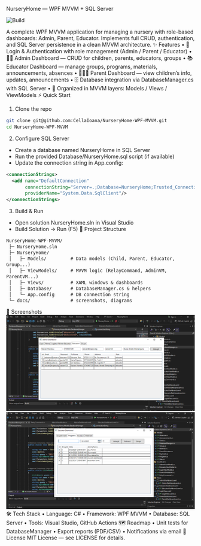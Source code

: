 NurseryHome — WPF MVVM + SQL Server

![Build](https://github.com/CellaIoana/NurseryHome-WPF-MVVM/actions/workflows/dotnet.yml/badge.svg)

A complete WPF MVVM application for managing a nursery with role-based dashboards: Admin, Parent, Educator.
Implements full CRUD, authentication, and SQL Server persistence in a clean MVVM architecture.
✨ Features
•	🔐 Login & Authentication with role management (Admin / Parent / Educator)
•	👩‍💼 Admin Dashboard — CRUD for children, parents, educators, groups
•	📚 Educator Dashboard — manage groups, programs, materials, announcements, absences
•	👨‍👩‍👧 Parent Dashboard — view children’s info, updates, announcements
•	🗄️ Database integration via DatabaseManager.cs with SQL Server
•	🧩 Organized in MVVM layers: Models / Views / ViewModels
⚡ Quick Start
1) Clone the repo
```bash
git clone git@github.com:CellaIoana/NurseryHome-WPF-MVVM.git
cd NurseryHome-WPF-MVVM
```
2) Configure SQL Server
- Create a database named NurseryHome in SQL Server
- Run the provided Database/NurseryHome.sql script (if available)
- Update the connection string in App.config:
```xml
<connectionStrings>
  <add name="DefaultConnection"
       connectionString="Server=.;Database=NurseryHome;Trusted_Connection=True;"
       providerName="System.Data.SqlClient"/>
</connectionStrings>
```
3) Build & Run
- Open solution NurseryHome.sln in Visual Studio
- Build Solution → Run (F5)
🧱 Project Structure
```
NurseryHome-WPF-MVVM/
 ├─ NurseryHome.sln
 ├─ NurseryHome/
 │   ├─ Models/         # Data models (Child, Parent, Educator, Group...)
 │   ├─ ViewModels/     # MVVM logic (RelayCommand, AdminVM, ParentVM...)
 │   ├─ Views/          # XAML windows & dashboards
 │   ├─ Database/       # DatabaseManager.cs & helpers
 │   └─ App.config      # DB connection string
 └─ docs/               # screenshots, diagrams
```
📸 Screenshots
![Admin Dashboard](docs/admin_dashboard.PNG)
![Educator Dashboard](docs/educator_dashboard.PNG)
🛠️ Tech Stack
•	Language: C#
•	Framework: WPF MVVM
•	Database: SQL Server
•	Tools: Visual Studio, GitHub Actions
🗺️ Roadmap
•	Unit tests for DatabaseManager
•	Export reports (PDF/CSV)
•	Notifications via email
📝 License
MIT License — see LICENSE for details.

